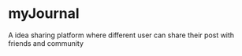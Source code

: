# myJournal
A idea sharing platform where different user can share their post with friends and community
